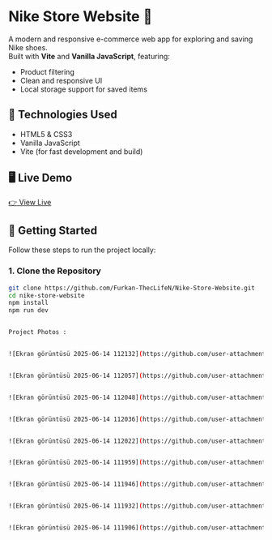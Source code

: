 # Nike Store Website 👟

A modern and responsive e-commerce web app for exploring and saving Nike shoes.  
Built with **Vite** and **Vanilla JavaScript**, featuring:

- Product filtering
- Clean and responsive UI
- Local storage support for saved items

## 🔧 Technologies Used

- HTML5 & CSS3
- Vanilla JavaScript
- Vite (for fast development and build)

## 🖥️ Live Demo

[👉 View Live](https://your-live-demo-link.com)

## 🚀 Getting Started

Follow these steps to run the project locally:

### 1. Clone the Repository

```bash
git clone https://github.com/Furkan-ThecLifeN/Nike-Store-Website.git
cd nike-store-website
npm install
npm run dev


Project Photos :


![Ekran görüntüsü 2025-06-14 112132](https://github.com/user-attachments/assets/692db497-a96a-41a1-b225-fdbd1def0c59)


![Ekran görüntüsü 2025-06-14 112057](https://github.com/user-attachments/assets/331981ee-abd5-44e4-9b89-178f1092be97)


![Ekran görüntüsü 2025-06-14 112048](https://github.com/user-attachments/assets/64a184db-e4eb-4ddd-b1d5-e66548d31515)


![Ekran görüntüsü 2025-06-14 112036](https://github.com/user-attachments/assets/6bea2b3b-caef-4a9c-81c0-ae0b73b91c4d)


![Ekran görüntüsü 2025-06-14 112022](https://github.com/user-attachments/assets/462d6907-3e50-452a-94a1-e843d1de3b5f)


![Ekran görüntüsü 2025-06-14 111959](https://github.com/user-attachments/assets/6232e718-d576-4d71-96f4-f705f29dec11)


![Ekran görüntüsü 2025-06-14 111946](https://github.com/user-attachments/assets/262ee54e-a33a-4be3-ab15-f9ab17ebd08a)


![Ekran görüntüsü 2025-06-14 111932](https://github.com/user-attachments/assets/9bbd3d5b-6ead-4101-a184-7fa751e26f4a)


![Ekran görüntüsü 2025-06-14 111906](https://github.com/user-attachments/assets/6ad29f76-d0c4-4ae8-82f3-622ecc46cefc)


